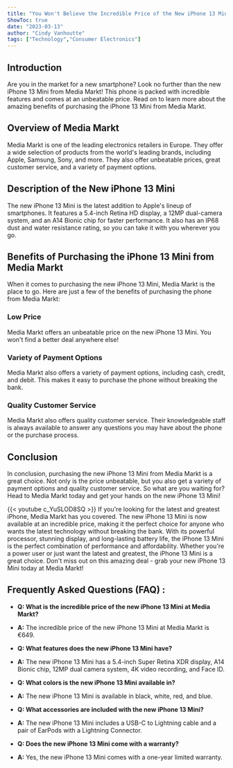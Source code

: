 ```yaml
---
title: "You Won't Believe the Incredible Price of the New iPhone 13 Mini at Media Markt!"
ShowToc: true 
date: "2023-03-13"
author: "Cindy Vanhoutte" 
tags: ["Technology","Consumer Electronics"]
---
```

## Introduction 
Are you in the market for a new smartphone? Look no further than the new iPhone 13 Mini from Media Markt! This phone is packed with incredible features and comes at an unbeatable price. Read on to learn more about the amazing benefits of purchasing the iPhone 13 Mini from Media Markt. 

## Overview of Media Markt 
Media Markt is one of the leading electronics retailers in Europe. They offer a wide selection of products from the world's leading brands, including Apple, Samsung, Sony, and more. They also offer unbeatable prices, great customer service, and a variety of payment options. 

## Description of the New iPhone 13 Mini 
The new iPhone 13 Mini is the latest addition to Apple's lineup of smartphones. It features a 5.4-inch Retina HD display, a 12MP dual-camera system, and an A14 Bionic chip for faster performance. It also has an IP68 dust and water resistance rating, so you can take it with you wherever you go. 

## Benefits of Purchasing the iPhone 13 Mini from Media Markt 
When it comes to purchasing the new iPhone 13 Mini, Media Markt is the place to go. Here are just a few of the benefits of purchasing the phone from Media Markt: 

### Low Price 
Media Markt offers an unbeatable price on the new iPhone 13 Mini. You won't find a better deal anywhere else! 

### Variety of Payment Options 
Media Markt also offers a variety of payment options, including cash, credit, and debit. This makes it easy to purchase the phone without breaking the bank. 

### Quality Customer Service 
Media Markt also offers quality customer service. Their knowledgeable staff is always available to answer any questions you may have about the phone or the purchase process. 

## Conclusion 
In conclusion, purchasing the new iPhone 13 Mini from Media Markt is a great choice. Not only is the price unbeatable, but you also get a variety of payment options and quality customer service. So what are you waiting for? Head to Media Markt today and get your hands on the new iPhone 13 Mini!

{{< youtube c_YuSLOD8SQ >}} 
If you're looking for the latest and greatest iPhone, Media Markt has you covered. The new iPhone 13 Mini is now available at an incredible price, making it the perfect choice for anyone who wants the latest technology without breaking the bank. With its powerful processor, stunning display, and long-lasting battery life, the iPhone 13 Mini is the perfect combination of performance and affordability. Whether you're a power user or just want the latest and greatest, the iPhone 13 Mini is a great choice. Don't miss out on this amazing deal - grab your new iPhone 13 Mini today at Media Markt!

## Frequently Asked Questions (FAQ) :
- **Q: What is the incredible price of the new iPhone 13 Mini at Media Markt?** 
- **A:** The incredible price of the new iPhone 13 Mini at Media Markt is €649.

- **Q: What features does the new iPhone 13 Mini have?**
- **A:** The new iPhone 13 Mini has a 5.4-inch Super Retina XDR display, A14 Bionic chip, 12MP dual camera system, 4K video recording, and Face ID.

- **Q: What colors is the new iPhone 13 Mini available in?**
- **A:** The new iPhone 13 Mini is available in black, white, red, and blue.

- **Q: What accessories are included with the new iPhone 13 Mini?**
- **A:** The new iPhone 13 Mini includes a USB-C to Lightning cable and a pair of EarPods with a Lightning Connector.

- **Q: Does the new iPhone 13 Mini come with a warranty?**
- **A:** Yes, the new iPhone 13 Mini comes with a one-year limited warranty.


